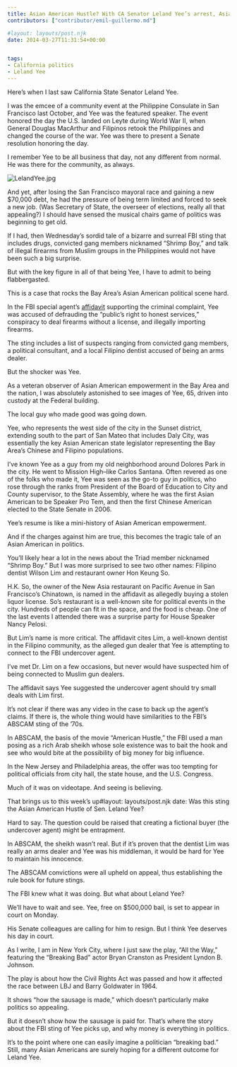```yaml
---
title: Asian American Hustle? With CA Senator Leland Yee’s arrest, Asian American empowerment takes a hit
contributors: ["contributor/emil-guillermo.md"]

#layout: layouts/post.njk
date: 2014-03-27T11:31:54+00:00


tags:
- California politics
- Leland Yee
---
```


Here’s when I last saw California State Senator Leland Yee.

I was the emcee of a community event at the Philippine Consulate in San
Francisco last October, and Yee was the featured speaker. The event honored the
day the U.S. landed on Leyte during World War II, when General Douglas MacArthur
and Filipinos retook the Philippines and changed the course of the war. Yee was
there to present a Senate resolution honoring the day.

I remember Yee to be all business that day, not any different from normal. He
was there for the community, as always.

![LelandYee.jpg](/uploads/LelandYee.jpg)

And yet, after losing the San Francisco mayoral race and gaining a new $70,000
debt, he had the pressure of being term limited and forced to seek a new job.
(Was Secretary of State, the overseer of elections, really all that appealing?)
I should have sensed the musical chairs game of politics was beginning to get
old.

If I had, then Wednesday’s sordid tale of a bizarre and surreal FBI sting that
includes drugs, convicted gang members nicknamed “Shrimp Boy,” and talk of
illegal firearms from Muslim groups in the Philippines would not have been such
a big surprise.

But with the key figure in all of that being Yee, I have to admit to being
flabbergasted.

This is a case that rocks the Bay Area’s Asian American political scene hard.

In the FBI special agent’s
[affidavit](https://www.mercurynews.com/crime-courts/ci_25423273/leland-yee-indicted-corruption-bay-area-fbi-state-senator)
supporting the criminal complaint, Yee was accused of defrauding the “public’s
right to honest services,” conspiracy to deal firearms without a license, and
illegally importing firearms.

The sting includes a list of suspects ranging from convicted gang members, a
political consultant, and a local Filipino dentist accused of being an arms
dealer.

But the shocker was Yee.

As a veteran observer of Asian American empowerment in the Bay Area and the
nation, I was absolutely astonished to see images of Yee, 65, driven into
custody at the Federal building.

The local guy who made good was going down.

Yee, who represents the west side of the city in the Sunset district, extending
south to the part of San Mateo that includes Daly City, was essentially the key
Asian American state legislator representing the Bay Area’s Chinese and Filipino
populations.

I’ve known Yee as a guy from my old neighborhood around Dolores Park in the
city. He went to Mission High–like Carlos Santana. Often revered as one of the
folks who made it, Yee was seen as the go-to guy in politics, who rose through
the ranks from President of the Board of Education to City and County
supervisor, to the State Assembly, where he was the first Asian American to be
Speaker Pro Tem, and then the first Chinese American elected to the State Senate
in 2006.

Yee’s resume is like a mini-history of Asian American empowerment.

And if the charges against him are true, this becomes the tragic tale of an
Asian American in politics.

You’ll likely hear a lot in the news about the Triad member nicknamed “Shrimp
Boy.” But I was more surprised to see two other names: Filipino dentist Wilson
Lim and restaurant owner Hon Keung So.

H.K. So, the owner of the New Asia restaurant on Pacific Avenue in San
Francisco’s Chinatown, is named in the affidavit as allegedly buying a stolen
liquor license. So’s restaurant is a well-known site for political events in the
city. Hundreds of people can fit in the space, and the food is cheap. One of the
last events I attended there was a surprise party for House Speaker Nancy
Pelosi.

But Lim’s name is more critical. The affidavit cites Lim, a well-known dentist
in the Filipino community, as the alleged gun dealer that Yee is attempting to
connect to the FBI undercover agent.

I’ve met Dr. Lim on a few occasions, but never would have suspected him of being
connected to Muslim gun dealers.

The affidavit says Yee suggested the undercover agent should try small deals
with Lim first.

It’s not clear if there was any video in the case to back up the agent’s claims.
If there is, the whole thing would have similarities to the FBI’s ABSCAM sting
of the ’70s.

In ABSCAM, the basis of the movie “American Hustle,” the FBI used a man posing
as a rich Arab sheikh whose sole existence was to bait the hook and see who
would bite at the possibility of big money for big influence.

In the New Jersey and Philadelphia areas, the offer was too tempting for
political officials from city hall, the state house, and the U.S. Congress.

Much of it was on videotape. And seeing is believing.

That brings us to this week’s up#layout: layouts/post.njk
date: Was this sting the Asian American Hustle
of Sen. Leland Yee?

Hard to say. The question could be raised that creating a fictional buyer (the
undercover agent) might be entrapment.

In ABSCAM, the sheikh wasn’t real. But if it’s proven that the dentist Lim was
really an arms dealer and Yee was his middleman, it would be hard for Yee to
maintain his innocence.

The ABSCAM convictions were all upheld on appeal, thus establishing the rule
book for future stings.

The FBI knew what it was doing. But what about Leland Yee?

We’ll have to wait and see. Yee, free on $500,000 bail, is set to appear in
court on Monday.

His Senate colleagues are calling for him to resign. But I think Yee deserves
his day in court.

As I write, I am in New York City, where I just saw the play, “All the Way,”
featuring the “Breaking Bad” actor Bryan Cranston as President Lyndon B.
Johnson.

The play is about how the Civil Rights Act was passed and how it affected the
race between LBJ and Barry Goldwater in 1964.

It shows “how the sausage is made,” which doesn’t particularly make politics so
appealing.

But it doesn’t show how the sausage is paid for. That’s where the story about
the FBI sting of Yee picks up, and why money is everything in politics.

It’s to the point where one can easily imagine a politician “breaking bad.”
Still, many Asian Americans are surely hoping for a different outcome for Leland
Yee.
